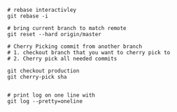     # rebase interactivley
    git rebase -i
    
    # bring current branch to match remote
    git reset --hard origin/master
    
    # Cherry Picking commit from another branch
    # 1. checkout branch that you want to cherry pick to
    # 2. Cherry pick all needed commits
    
    git checkout production
    git cherry-pick sha
    
    
    # print log on one line with
    git log --pretty=oneline
